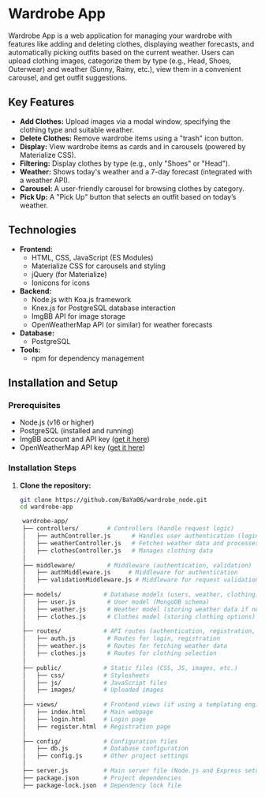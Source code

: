 # Wardrobe App

Wardrobe App is a web application for managing your wardrobe with features like adding and deleting clothes, displaying weather forecasts, and automatically picking outfits based on the current weather. Users can upload clothing images, categorize them by type (e.g., Head, Shoes, Outerwear) and weather (Sunny, Rainy, etc.), view them in a convenient carousel, and get outfit suggestions.

## Key Features
- **Add Clothes:** Upload images via a modal window, specifying the clothing type and suitable weather.
- **Delete Clothes:** Remove wardrobe items using a "trash" icon button.
- **Display:** View wardrobe items as cards and in carousels (powered by Materialize CSS).
- **Filtering:** Display clothes by type (e.g., only "Shoes" or "Head").
- **Weather:** Shows today's weather and a 7-day forecast (integrated with a weather API).
- **Carousel:** A user-friendly carousel for browsing clothes by category.
- **Pick Up:** A "Pick Up" button that selects an outfit based on today’s weather.

## Technologies
- **Frontend:**
  - HTML, CSS, JavaScript (ES Modules)
  - Materialize CSS for carousels and styling
  - jQuery (for Materialize)
  - Ionicons for icons
- **Backend:**
  - Node.js with Koa.js framework
  - Knex.js for PostgreSQL database interaction
  - ImgBB API for image storage
  - OpenWeatherMap API (or similar) for weather forecasts
- **Database:**
  - PostgreSQL
- **Tools:**
  - npm for dependency management

## Installation and Setup

### Prerequisites
- Node.js (v16 or higher)
- PostgreSQL (installed and running)
- ImgBB account and API key ([get it here](https://imgbb.com/))
- OpenWeatherMap API key ([get it here](https://openweathermap.org/api))

### Installation Steps

1. **Clone the repository:**
   ```bash
   git clone https://github.com/BaYa06/wardrobe_node.git
   cd wardrobe-app

```bash
    wardrobe-app/
    ├── controllers/        # Controllers (handle request logic)
    │   ├── authController.js      # Handles user authentication (login, registration)
    │   ├── weatherController.js   # Fetches weather data and processes recommendations
    │   ├── clothesController.js   # Manages clothing data
    │
    ├── middleware/         # Middleware (authentication, validation)
    │   ├── authMiddleware.js     # Middleware for authentication
    │   ├── validationMiddleware.js # Middleware for request validation
    │
    ├── models/            # Database models (users, weather, clothing)
    │   ├── user.js         # User model (MongoDB schema)
    │   ├── weather.js      # Weather model (storing weather data if needed)
    │   ├── clothes.js      # Clothes model (storing clothing options)
    │
    ├── routes/            # API routes (authentication, registration, weather data)
    │   ├── auth.js         # Routes for login, registration
    │   ├── weather.js      # Routes for fetching weather data
    │   ├── clothes.js      # Routes for clothing selection
    │
    ├── public/            # Static files (CSS, JS, images, etc.)
    │   ├── css/           # Stylesheets
    │   ├── js/            # JavaScript files
    │   ├── images/        # Uploaded images
    │
    ├── views/             # Frontend views (if using a templating engine)
    │   ├── index.html     # Main webpage
    │   ├── login.html     # Login page
    │   ├── register.html  # Registration page
    │
    ├── config/            # Configuration files
    │   ├── db.js          # Database configuration
    │   ├── config.js      # Other project settings
    │
    ├── server.js          # Main server file (Node.js and Express setup)
    ├── package.json       # Project dependencies
    ├── package-lock.json  # Dependency lock file
